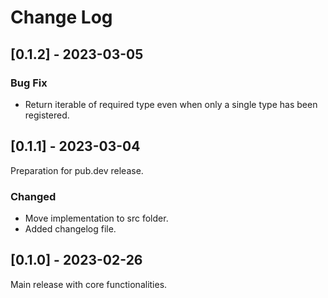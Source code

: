 # Change Log

## [0.1.2] - 2023-03-05
### Bug Fix
- Return iterable of required type even when only a single type has been registered.

## [0.1.1] - 2023-03-04

Preparation for pub.dev release.

### Changed
- Move implementation to src folder.
- Added changelog file.

## [0.1.0] - 2023-02-26

Main release with core functionalities.